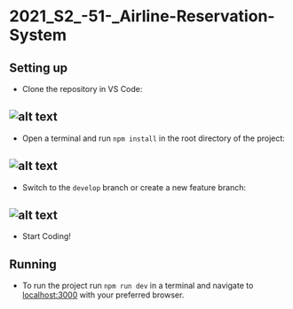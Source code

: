 # 2021_S2_-51-_Airline-Reservation-System
## Setting up
* Clone the repository in VS Code: 

![alt text](https://media.discordapp.net/attachments/115599738681688064/876048824248987658/unknown.png "clone repo")
---
* Open a terminal and run `npm install` in the root directory of the project:

![alt text](https://media.discordapp.net/attachments/115599738681688064/876053843018919936/unknown.png "npm install")
---
* Switch to the `develop` branch or create a new feature branch:

![alt text](https://cdn.discordapp.com/attachments/115599738681688064/876055971498164284/unknown.png "switch branch")
---
* Start Coding!

## Running
* To run the project run `npm run dev` in a terminal and navigate to [localhost:3000](http://localhost:3000) with your preferred browser.

